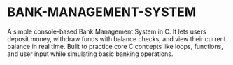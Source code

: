 # BANK-MANAGEMENT-SYSTEM
A simple console-based Bank Management System in C. It lets users deposit money, withdraw funds with balance checks, and view their current balance in real time. Built to practice core C concepts like loops, functions, and user input while simulating basic banking operations.
